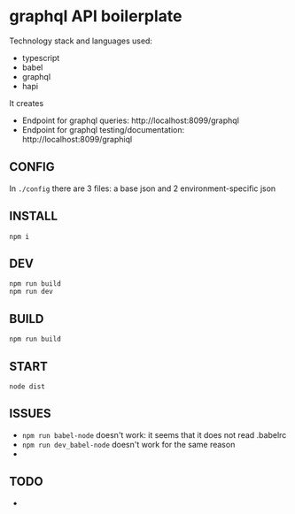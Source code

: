 # graphql API boilerplate

Technology stack and languages used:

* typescript
* babel
* graphql
* hapi

It creates
* Endpoint for graphql queries: http://localhost:8099/graphql
* Endpoint for graphql testing/documentation: http://localhost:8099/graphiql

## CONFIG

In `./config` there are 3 files: a base json and 2 environment-specific json

## INSTALL

```
npm i
```

## DEV

```
npm run build
npm run dev
```

## BUILD

```
npm run build
```

## START

```
node dist
```

## ISSUES

* `npm run babel-node` doesn't work: it seems that it does not read .babelrc
* `npm run dev_babel-node` doesn't work for the same reason
*

## TODO

*